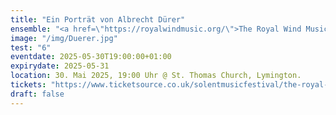 ```yaml
---
title: "Ein Porträt von Albrecht Dürer"
ensemble: "<a href=\"https://royalwindmusic.org/\">The Royal Wind Music</a>"
image: "/img/Duerer.jpg"
test: "6"
eventdate: 2025-05-30T19:00:00+01:00
expirydate: 2025-05-31
location: 30. Mai 2025, 19:00 Uhr @ St. Thomas Church, Lymington.
tickets: "https://www.ticketsource.co.uk/solentmusicfestival/the-royal-wind-music-recorder-ensemble/e-gymzml"
draft: false
---
```

